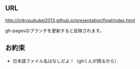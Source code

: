## URL

http://ictkyouikukei2013.github.io/presentation/final/index.html

gh-pagesのブランチを更新すると反映されます。

## お約束

* 日本語ファイル名はなしだよ！（gitくんが困るから）


